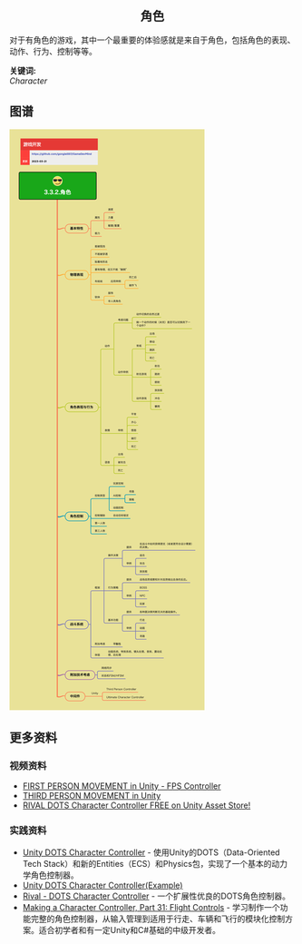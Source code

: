 <h2 align="center">角色</h2>
<p>
对于有角色的游戏，其中一个最重要的体验感就是来自于角色，包括角色的表现、动作、行为、控制等等。
</p>

**关键词:**<br/>
*Character*

## 图谱
![图片加载中...](../../exports/3.3.2.角色.png?raw=true)

## 更多资料
### 视频资料
* [FIRST PERSON MOVEMENT in Unity - FPS Controller](https://www.youtube.com/watch?v=_QajrabyTJc)
* [THIRD PERSON MOVEMENT in Unity](https://www.youtube.com/watch?v=4HpC--2iowE)
* [RIVAL DOTS Character Controller FREE on Unity Asset Store!](https://www.youtube.com/watch?v=aM_BGRAe8Y4)

### 实践资料
* [Unity DOTS Character Controller](https://www.vertexfragment.com/ramblings/unity-dots-character-controller) - 使用Unity的DOTS（Data-Oriented Tech Stack）和新的Entities（ECS）和Physics包，实现了一个基本的动力学角色控制器。
* [Unity DOTS Character Controller(Example)](https://github.com/ssell/UnityDotsCharacterController)
* [Rival - DOTS Character Controller](https://forum.unity.com/threads/released-rival-dots-character-controller.1118761/) - 一个扩展性优良的DOTS角色控制器。
* [Making a Character Controller, Part 31: Flight Controls](https://www.youtube.com/watch?v=fqB-8z6-jeQ) - 学习制作一个功能完整的角色控制器，从输入管理到适用于行走、车辆和飞行的模块化控制方案。适合初学者和有一定Unity和C#基础的中级开发者。
